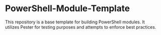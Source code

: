 # PowerShell-Module-Template
This repository is a base template for building PowerShell modules. It utilizes Pester for testing purposes and attempts to enforce best practices.
